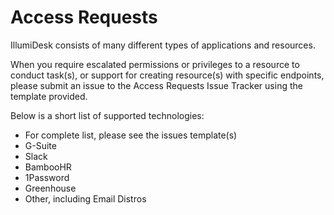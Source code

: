 # Access Requests

IllumiDesk consists of many different types of applications and resources.

When you require escalated permissions or privileges to a resource to conduct task\(s\), or support for creating resource\(s\) with specific endpoints, please submit an issue to the Access Requests Issue Tracker using the template provided.

Below is a short list of supported technologies:

* For complete list, please see the issues template\(s\)
* G-Suite
* Slack
* BambooHR
* 1Password
* Greenhouse
* Other, including Email Distros

